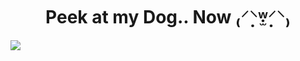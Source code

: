 <h1 align="center">Peek at my Dog.. Now ₍⸍⸌̣ʷ̣̫⸍̣⸌₎ </h1>
<img align="center" src="https://camo.githubusercontent.com/8827c917adea9f0e97b4adc3fb4f7674fe1796cffb3d5b3a1280c9047b3d11c8/68747470733a2f2f63646e2e646973636f72646170702e636f6d2f6174746163686d656e74732f3932393032323936393636383331373236352f313430333735353133363532353932363539342f6d795f636875645f736f6e5f32303235303830393232303132312e706e673f65783d36386362373631392669733d363863613234393926686d3d3566373361343464363062363165653130353939313032313336323266306335316330393238356163653035613438663739383461396136313664346630363726">
